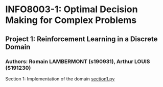 # INFO8003-1: Optimal Decision Making for Complex Problems
## Project 1: Reinforcement Learning in a Discrete Domain
### Authors: Romain LAMBERMONT (s190931), Arthur LOUIS (S191230)

Section 1: Implementation of the domain [section1.py](./code/section1.py)